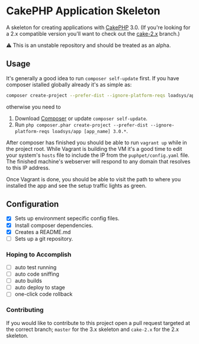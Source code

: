 <!-- This is the _Skeleton's_ Readme! To edit the readme bundled with new projects, open README.md.template. -->
# CakePHP Application Skeleton

A skeleton for creating applications with [CakePHP](http://cakephp.org) 3.0. (If you're looking
for a 2.x compatible version you'll want to check out the
[cake-2.x](https://github.com/loadsys/CakePHP-Skeleton/tree/cake-2.x) branch.)

:warning: This is an unstable repository and should be treated as an alpha.

## Usage

It's generally a good idea to run `composer self-update` first. If you have
composer istalled globally already it's as simple as:

```bash
composer create-project --prefer-dist --ignore-platform-reqs loadsys/app [app_name] 3.0.*
```

otherwise you need to
1. Download [Composer](http://getcomposer.org/doc/00-intro.md) or update `composer self-update`.
2. Run `php composer.phar create-project --prefer-dist --ignore-platform-reqs loadsys/app [app_name] 3.0.*`.


After composer has finished you should be able to run `vagrant up` while in the project root. While Vagrant
is building the VM it's a good time to edit your system's `hosts` file to include the IP from the
`puphpet/config.yaml` file. The finished machine's webserver will respond to any domain that resolves
to this IP address.

Once Vagrant is done, you should be able to visit the path to where you installed the app and see
the setup traffic lights as green.

## Configuration

 *  [x] Sets up environment sepecific config files.
 *  [x] Install composer dependencies.
 *  [x] Creates a README.md
 *  [ ] Sets up a git repository.

### Hoping to Accomplish

 *  [ ] auto test running
 *  [ ] auto code sniffing
 *  [ ] auto builds
 *  [ ] auto deploy to stage
 *  [ ] one-click code rollback

### Contributing

If you would like to contribute to this project open a pull request targeted at the correct branch;
`master` for the 3.x skeleton and `cake-2.x` for the 2.x skeleton.
